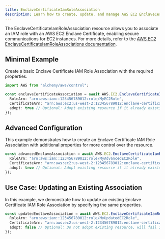 ```yaml
---
title: EnclaveCertificateIamRoleAssociation
description: Learn how to create, update, and manage AWS EC2 EnclaveCertificateIamRoleAssociations using Alchemy Cloud Control.
---
```



The EnclaveCertificateIamRoleAssociation resource allows you to associate an IAM role with an AWS EC2 Enclave Certificate, enabling secure communications for EC2 instances. For more details, refer to the [AWS EC2 EnclaveCertificateIamRoleAssociations documentation](https://docs.aws.amazon.com/ec2/latest/userguide/).

## Minimal Example

Create a basic Enclave Certificate IAM Role Association with the required properties.

```ts
import AWS from "alchemy/aws/control";

const enclaveCertificateAssociation = await AWS.EC2.EnclaveCertificateIamRoleAssociation("myEnclaveAssociation", {
  RoleArn: "arn:aws:iam::123456789012:role/MyEC2Role",
  CertificateArn: "arn:aws:ec2:us-west-2:123456789012:enclave-certificate/my-certificate",
  adopt: true // Optional: Adopt existing resource if it already exists
});
```

## Advanced Configuration

This example demonstrates how to create an Enclave Certificate IAM Role Association with additional properties for more control over the resource.

```ts
const advancedEnclaveAssociation = await AWS.EC2.EnclaveCertificateIamRoleAssociation("advancedEnclaveAssociation", {
  RoleArn: "arn:aws:iam::123456789012:role/MyAdvancedEC2Role",
  CertificateArn: "arn:aws:ec2:us-west-2:123456789012:enclave-certificate/my-advanced-certificate",
  adopt: true // Optional: Adopt existing resource if it already exists
});
```

## Use Case: Updating an Existing Association

In this example, we demonstrate how to update an existing Enclave Certificate IAM Role Association by specifying the same properties.

```ts
const updatedEnclaveAssociation = await AWS.EC2.EnclaveCertificateIamRoleAssociation("myEnclaveAssociation", {
  RoleArn: "arn:aws:iam::123456789012:role/MyUpdatedEC2Role",
  CertificateArn: "arn:aws:ec2:us-west-2:123456789012:enclave-certificate/my-updated-certificate",
  adopt: false // Optional: Do not adopt existing resource, will fail if it exists
});
```
